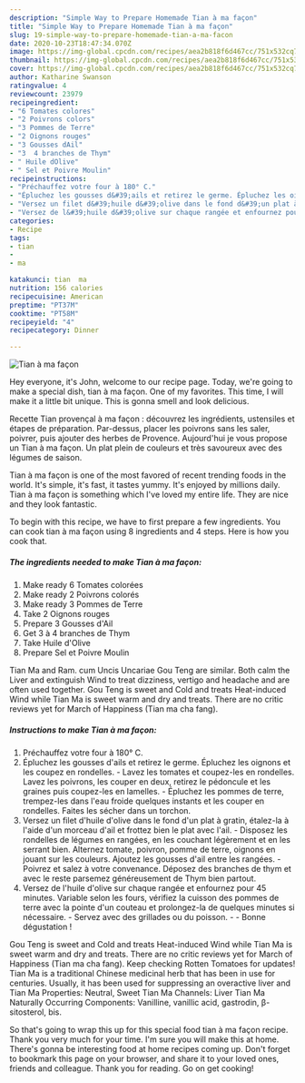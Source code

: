 ```yaml
---
description: "Simple Way to Prepare Homemade Tian à ma façon"
title: "Simple Way to Prepare Homemade Tian à ma façon"
slug: 19-simple-way-to-prepare-homemade-tian-a-ma-facon
date: 2020-10-23T18:47:34.070Z
image: https://img-global.cpcdn.com/recipes/aea2b818f6d467cc/751x532cq70/tian-a-ma-facon-photo-principale-de-la-recette.jpg
thumbnail: https://img-global.cpcdn.com/recipes/aea2b818f6d467cc/751x532cq70/tian-a-ma-facon-photo-principale-de-la-recette.jpg
cover: https://img-global.cpcdn.com/recipes/aea2b818f6d467cc/751x532cq70/tian-a-ma-facon-photo-principale-de-la-recette.jpg
author: Katharine Swanson
ratingvalue: 4
reviewcount: 23979
recipeingredient:
- "6 Tomates colores"
- "2 Poivrons colors"
- "3 Pommes de Terre"
- "2 Oignons rouges"
- "3 Gousses dAil"
- "3  4 branches de Thym"
- " Huile dOlive"
- " Sel et Poivre Moulin"
recipeinstructions:
- "Préchauffez votre four à 180° C."
- "Épluchez les gousses d&#39;ails et retirez le germe. Épluchez les oignons et les coupez en rondelles. Lavez les tomates et coupez-les en rondelles. Lavez les poivrons, les couper en deux, retirez le pédoncule et les graines puis coupez-les en lamelles. Épluchez les pommes de terre, trempez-les dans l&#39;eau froide quelques instants et les couper en rondelles. Faites les sécher dans un torchon."
- "Versez un filet d&#39;huile d&#39;olive dans le fond d&#39;un plat à gratin, étalez-la à l&#39;aide d&#39;un morceau d&#39;ail et frottez bien le plat avec l&#39;ail. Disposez les rondelles de légumes en rangées, en les couchant légèrement et en les serrant bien. Alternez tomate, poivron, pomme de terre, oignons en jouant sur les couleurs. Ajoutez les gousses d&#39;ail entre les rangées. Poivrez et salez à votre convenance. Déposez des branches de thym et avec le reste parsemez généreusement de Thym bien partout."
- "Versez de l&#39;huile d&#39;olive sur chaque rangée et enfournez pour 45 minutes. Variable selon les fours, vérifiez la cuisson des pommes de terre avec la pointe d&#39;un couteau et prolongez-la de quelques minutes si nécessaire. Servez avec des grillades ou du poisson.  Bonne dégustation !"
categories:
- Recipe
tags:
- tian
- 
- ma

katakunci: tian  ma 
nutrition: 156 calories
recipecuisine: American
preptime: "PT37M"
cooktime: "PT58M"
recipeyield: "4"
recipecategory: Dinner

---
```



![Tian à ma façon](https://img-global.cpcdn.com/recipes/aea2b818f6d467cc/751x532cq70/tian-a-ma-facon-photo-principale-de-la-recette.jpg)

Hey everyone, it's John, welcome to our recipe page. Today, we're going to make a special dish, tian à ma façon. One of my favorites. This time, I will make it a little bit unique. This is gonna smell and look delicious.

Recette Tian provençal à ma façon : découvrez les ingrédients, ustensiles et étapes de préparation. Par-dessus, placer les poivrons sans les saler, poivrer, puis ajouter des herbes de Provence. Aujourd&#39;hui je vous propose un Tian à ma façon. Un plat plein de couleurs et très savoureux avec des légumes de saison.

Tian à ma façon is one of the most favored of recent trending foods in the world. It's simple, it's fast, it tastes yummy. It's enjoyed by millions daily. Tian à ma façon is something which I've loved my entire life. They are nice and they look fantastic.


To begin with this recipe, we have to first prepare a few ingredients. You can cook tian à ma façon using 8 ingredients and 4 steps. Here is how you cook that.

<!--inarticleads1-->

##### The ingredients needed to make Tian à ma façon:

1. Make ready 6 Tomates colorées
1. Make ready 2 Poivrons colorés
1. Make ready 3 Pommes de Terre
1. Take 2 Oignons rouges
1. Prepare 3 Gousses d&#39;Ail
1. Get 3 à 4 branches de Thym
1. Take  Huile d&#39;Olive
1. Prepare  Sel et Poivre Moulin


Tian Ma and Ram. cum Uncis Uncariae Gou Teng are similar. Both calm the Liver and extinguish Wind to treat dizziness, vertigo and headache and are often used together. Gou Teng is sweet and Cold and treats Heat-induced Wind while Tian Ma is sweet warm and dry and treats. There are no critic reviews yet for March of Happiness (Tian ma cha fang). 

<!--inarticleads2-->

##### Instructions to make Tian à ma façon:

1. Préchauffez votre four à 180° C.
1. Épluchez les gousses d&#39;ails et retirez le germe. Épluchez les oignons et les coupez en rondelles. - Lavez les tomates et coupez-les en rondelles. Lavez les poivrons, les couper en deux, retirez le pédoncule et les graines puis coupez-les en lamelles. - Épluchez les pommes de terre, trempez-les dans l&#39;eau froide quelques instants et les couper en rondelles. Faites les sécher dans un torchon.
1. Versez un filet d&#39;huile d&#39;olive dans le fond d&#39;un plat à gratin, étalez-la à l&#39;aide d&#39;un morceau d&#39;ail et frottez bien le plat avec l&#39;ail. - Disposez les rondelles de légumes en rangées, en les couchant légèrement et en les serrant bien. Alternez tomate, poivron, pomme de terre, oignons en jouant sur les couleurs. Ajoutez les gousses d&#39;ail entre les rangées. - Poivrez et salez à votre convenance. Déposez des branches de thym et avec le reste parsemez généreusement de Thym bien partout.
1. Versez de l&#39;huile d&#39;olive sur chaque rangée et enfournez pour 45 minutes. Variable selon les fours, vérifiez la cuisson des pommes de terre avec la pointe d&#39;un couteau et prolongez-la de quelques minutes si nécessaire. - Servez avec des grillades ou du poisson. -  - Bonne dégustation !


Gou Teng is sweet and Cold and treats Heat-induced Wind while Tian Ma is sweet warm and dry and treats. There are no critic reviews yet for March of Happiness (Tian ma cha fang). Keep checking Rotten Tomatoes for updates! Tian Ma is a traditional Chinese medicinal herb that has been in use for centuries. Usually, it has been used for suppressing an overactive liver and Tian Ma Properties: Neutral, Sweet Tian Ma Channels: Liver Tian Ma Naturally Occurring Components: Vanilline, vanillic acid, gastrodin, β-sitosterol, bis. 

So that's going to wrap this up for this special food tian à ma façon recipe. Thank you very much for your time. I'm sure you will make this at home. There's gonna be interesting food at home recipes coming up. Don't forget to bookmark this page on your browser, and share it to your loved ones, friends and colleague. Thank you for reading. Go on get cooking!

